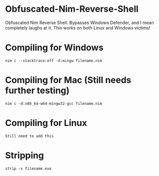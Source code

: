 # Obfuscated-Nim-Reverse-Shell
Obfuscated Nim Reverse Shell. Bypasses Windows Defender, and I mean completely laughs at it. 
This works on both Linux and Windows victims!
# Compiling for Windows
`nim c --stacktrace:off -d:mingw filename.nim`
# Compiling for Mac (Still needs further testing)
`nim c -d:x86_64-w64-mingw32-gcc filename.nim`
# Compiling for Linux
`Still need to add this`
# Stripping 
`strip -s filename.exe`
